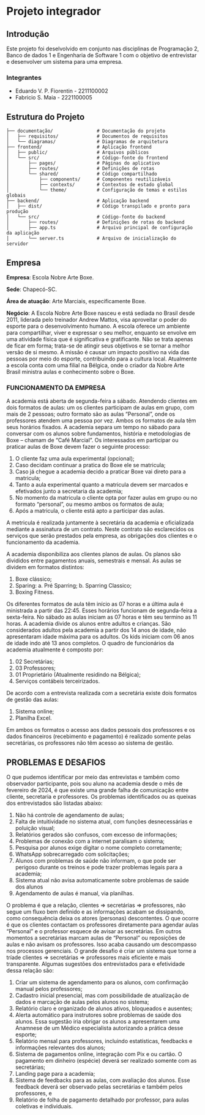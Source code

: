 # Projeto integrador 
## Introdução
Este projeto foi deselvolvido em conjunto nas disciplinas de Programação 2, Banco de dados 1 e Engenharia de Software 1 com o objetivo de entrevistar e desenvolver um sistema para uma empresa.
### Integrantes 
- Eduardo V. P. Fiorentin   - 2211100002
- Fabricio S. Maia          - 2221100005

## Estrutura do Projeto

```plaintext
├── documentação/                # Documentação do projeto
│   ├── requisitos/              # Documentos de requisitos
│   └── diagramas/               # Diagramas de arquitetura 
├── frontend/                    # Aplicação frontend
│   ├── public/                  # Arquivos públicos
│   └── src/                     # Código-fonte do frontend
│       ├── pages/               # Páginas do aplicativo
│       ├── routes/              # Definições de rotas
│       └── shared/              # Código compartilhado
│           ├── components/      # Componentes reutilizáveis
│           ├── contexts/        # Contextos de estado global
│           └── theme/           # Configuração de temas e estilos globais
├── backend/                     # Aplicação backend
│   ├── dist/                    # Código transpilado e pronto para produção
│   └── src/                     # Código-fonte do backend
│       ├── routes/              # Definições de rotas do backend
│       ├── app.ts               # Arquivo principal de configuração da aplicação
│       └── server.ts            # Arquivo de inicialização do servidor
```

## Empresa 

**Empresa**: Escola Nobre Arte Boxe.

**Sede**: Chapecó-SC.

**Área de atuação**: Arte Marciais, especificamente Boxe.

**Negócio**:
A Escola Nobre Arte Boxe nasceu e está sediada no Brasil desde 2011, liderada pelo
treinador Andrew Mattos, visa aproveitar o poder do esporte para o desenvolvimento humano.
A escola oferece um ambiente para compartilhar, viver e expressar o seu melhor, enquanto
se envolve em uma atividade física que é significativa e gratificante. Não se trata apenas
de ficar em forma; trata-se de atingir seus objetivos e se tornar a melhor versão de si
mesmo. A missão é causar um impacto positivo na vida das pessoas por meio do esporte,
contribuindo para a cultura local.
Atualmente a escola conta com uma filial na Bélgica, onde o criador da Nobre Arte Brasil ministra aulas e conhecimento sobre o Boxe.

### FUNCIONAMENTO DA EMPRESA
A academia está aberta de segunda-feira a sábado. Atendendo clientes em dois formatos
de aulas: um os clientes participam de aulas em grupo, com mais de 2 pessoas; outro
formato são as aulas “Personal”, onde os professores atendem uma pessoa por vez. Ambos
os formatos de aula têm seus horários fixados. A academia separa um tempo no sábado
para conversar com os alunos sobre fundamentos, história e metodologias de Boxe –
chamam de “Café Marcial”.
Os interessados em participar ou praticar aulas de Boxe devem fazer o seguinte processo:
1. O cliente faz uma aula experimental (opcional);
2. Caso decidam continuar a pratica do Boxe ele se matricula;
3. Caso já chegue a academia decido a praticar Boxe vai direto para a matricula;
4. Tanto a aula experimental quanto a matricula devem ser marcados e efetivados
junto a secretaria da academia;
5. No momento da matricula o cliente opta por fazer aulas em grupo ou no formato
“personal”, ou mesmo ambos os formatos de aula;
6. Após a matricula, o cliente está apto a participar das aulas.

A metricula é realizada juntamente à secretária da academia e 
oficializada mediante a assinatura de um contrato. Neste contrato são
esclarecidos os serviços que serão prestados pela empresa, as obrigações dos clientes e o funcionamento da academia.

A academia disponibiliza aos clientes planos de aulas. Os planos são divididos entre
pagamentos anuais, semestrais e mensal. 
As aulas se dividem em formatos distintos:
1. Boxe clássico;
2. Sparing:
a. Pré Sparring;
b. Sparring Classico;
3. Boxing Fitness.

Os diferentes formatos de aula têm início as 07 horas e a última aula é ministrada a partir
das 22:45. Esses horários funcionam de segunda-feira a sexta-feira. No sábado as
aulas iniciam as 07 horas e têm seu termino as 11 horas.
A academia divide os alunos entre adultos e crianças. São considerados adultos pela
academia a partir dos 14 anos de idade, não apresentaram idade máxima para os adultos.
Os kids iniciam com 06 anos de idade indo até 13 anos completos.
O quadro de funcionários da academia atualmente é composto por:
1. 02 Secretárias;
2. 03 Professores;
3. 01 Proprietário (Atualmente residindo na Bélgica);
4. Serviços contábeis terceirizados.

De acordo com a entrevista realizada com a secretária existe dois formatos de gestão das aulas:
1. Sistema online;
2. Planilha Excel.

Em ambos os formatos o acesso aos dados pessoais dos professores e os dados financeiros
(recebimento e pagamento) é realizado somente pelas secretárias, os professores não têm
acesso ao sistema de gestão.
## PROBLEMAS E DESAFIOS
O que pudemos identificar por meio das entrevistas e também como observador
participante, pois sou aluno na academia desde o mês de fevereiro de 2024, é que existe uma grande falha de comunicação entre cliente, secretaria e professores.
Os problemas identificados ou as queixas dos entrevistados são listadas abaixo:
1. Não há controle de agendamento de aulas;
2. Falta de intuitividade no sistema atual, com funções desnecessárias e poluição
visual;
3. Relatórios gerados são confusos, com excesso de informações;
4. Problemas de conexão com a internet paralisam o sistema;
5. Pesquisa por alunos exige digitar o nome completo corretamente;
6. WhatsApp sobrecarregado com solicitações;
7. Alunos com problemas de saúde não informam, o que pode ser perigoso durante
os treinos e pode trazer problemas legais para a academia;
8. Sistema atual não avisa automaticamente sobre problemas de saúde dos alunos
9. Agendamento de aulas é manual, via planilhas.

O problema é que a relação, clientes => secretárias => professores, não segue um fluxo
bem definido e as informações acabam se dissipando, como consequência deixa os atores
(personas) descontentes. O que ocorre é que os clientes contactam os professores
diretamente para agendar aulas “Personal” e o professor esquece de avisar as secretárias.
Em outros momentos a secretárias marcam aulas de “Personal” ou reposições de aulas e
não avisam os professores. Isso acaba causando um descompasso nos processos
gerenciais.
O grande desafio é criar um sistema que torne a tríade clientes => secretárias =>
professores mais eficiente e mais transparente. Algumas sugestões dos entrevistados para e efetividade dessa relação são:
1. Criar um sistema de agendamento para os alunos, com confirmação manual
pelos professores;
2. Cadastro inicial presencial, mas com possibilidade de atualização de dados e
marcação de aulas pelos alunos no sistema;
3. Relatório claro e organizado de alunos ativos, bloqueados e ausentes;
4. Alerta automático para instrutores sobre problemas de saúde dos alunos. Essa
sugestão iria obrigar os alunos a apresentarem uma Anamnese de um Médico
especialista autorizando a prática desse esporte;
5. Relatório mensal para professores, incluindo estatísticas, feedbacks e informações
relevantes dos alunos;
6. Sistema de pagamentos online, integração com Pix e ou cartão. O pagamento em
dinheiro (espécie) deverá ser realizado somente com as secretárias;
7. Landing page para a academia;
8. Sistema de feedbacks para as aulas, com avaliação dos alunos. Esse feedback
deverá ser observado pelas secretárias e também pelos professores, e
9. Relatório de folha de pagamento detalhado por professor, para aulas coletivas e
individuais.
